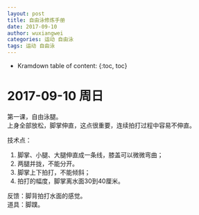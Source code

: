 ```yaml
---
layout: post
title: 自由泳修炼手册
date: 2017-09-10
author: wuxiangwei
categories: 运动 自由泳
tags: 运动 自由泳
---
```



* Kramdown table of content:
{:toc, toc}


# 2017-09-10 周日

第一课，自由泳腿。        
上身全部放松，脚掌伸直，这点很重要，连续拍打过程中容易不伸直。     

技术点：    

1. 脚掌、小腿、大腿伸直成一条线，膝盖可以微微弯曲；
2. 两腿并拢，不能分开。
3. 脚掌上下拍打，不能倾斜；
4. 拍打的幅度，脚掌离水面30到40厘米。

反馈：脚背拍打水面的感觉。    
道具：脚蹼。     











